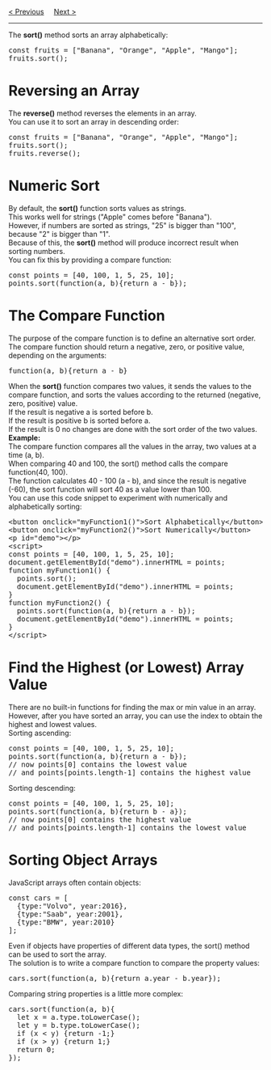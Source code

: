 <a href="/JS/Arrays/Methods.md">&lt; Previous</a>
&nbsp;&nbsp;&nbsp;
<a href="/JS/Arrays/Iteration.md">Next &gt;</a>
<hr>
The <b>sort()</b> method sorts an array alphabetically:
<pre>
const fruits = ["Banana", "Orange", "Apple", "Mango"];
fruits.sort();
</pre>
<h1>Reversing an Array</h1>
The <b>reverse()</b> method reverses the elements in an array.
<br>
You can use it to sort an array in descending order:
<pre>
const fruits = ["Banana", "Orange", "Apple", "Mango"];
fruits.sort();
fruits.reverse();
</pre>
<h1>Numeric Sort</h1>
By default, the <b>sort()</b> function sorts values as strings.
<br>
This works well for strings ("Apple" comes before "Banana").
<br>
However, if numbers are sorted as strings, "25" is bigger than "100", because "2" is bigger than "1".
<br>
Because of this, the <b>sort()</b> method will produce incorrect result when sorting numbers.
<br>
You can fix this by providing a compare function:
<pre>
const points = [40, 100, 1, 5, 25, 10];
points.sort(function(a, b){return a - b});
</pre>
<h1>The Compare Function</h1>
The purpose of the compare function is to define an alternative sort order.
<br>
The compare function should return a negative, zero, or positive value, depending on the arguments:
<pre>function(a, b){return a - b}</pre>
When the <b>sort()</b> function compares two values, it sends the values to the compare function, and sorts the values according to the returned (negative, zero, positive) value.
<br>
If the result is negative a is sorted before b.
<br>
If the result is positive b is sorted before a.
<br>
If the result is 0 no changes are done with the sort order of the two values.
<br>
<b>Example:</b>
<br>
The compare function compares all the values in the array, two values at a time (a, b).
<br>
When comparing 40 and 100, the sort() method calls the compare function(40, 100).
<br>
The function calculates 40 - 100 (a - b), and since the result is negative (-60),  the sort function will sort 40 as a value lower than 100.
<br>
You can use this code snippet to experiment with numerically and alphabetically sorting:
<pre>
&lt;button onclick="myFunction1()"&gt;Sort Alphabetically&lt;/button&gt;
&lt;button onclick="myFunction2()"&gt;Sort Numerically&lt;/button&gt;
&lt;p id="demo"&gt;&lt;/p&gt;
&lt;script>
const points = [40, 100, 1, 5, 25, 10];
document.getElementById("demo").innerHTML = points;
function myFunction1() {
  points.sort();
  document.getElementById("demo").innerHTML = points;
}
function myFunction2() {
  points.sort(function(a, b){return a - b});
  document.getElementById("demo").innerHTML = points;
}
&lt;/script&gt;
</pre>
<h1>Find the Highest (or Lowest) Array Value</h1>
There are no built-in functions for finding the max or min value in an array.
<br>
However, after you have sorted an array, you can use the index to obtain the highest and lowest values.
<br>
Sorting ascending:
<pre>
const points = [40, 100, 1, 5, 25, 10];
points.sort(function(a, b){return a - b});
// now points[0] contains the lowest value
// and points[points.length-1] contains the highest value
</pre>
Sorting descending:
<pre>
const points = [40, 100, 1, 5, 25, 10];
points.sort(function(a, b){return b - a});
// now points[0] contains the highest value
// and points[points.length-1] contains the lowest value
</pre>
<h1>Sorting Object Arrays</h1>
JavaScript arrays often contain objects:
<pre>
const cars = [
  {type:"Volvo", year:2016},
  {type:"Saab", year:2001},
  {type:"BMW", year:2010}
];
</pre>
Even if objects have properties of different data types, the sort() method can be used to sort the array.
<br>
The solution is to write a compare function to compare the property values:
<pre>cars.sort(function(a, b){return a.year - b.year});</pre>
Comparing string properties is a little more complex:
<pre>
cars.sort(function(a, b){
  let x = a.type.toLowerCase();
  let y = b.type.toLowerCase();
  if (x &lt; y) {return -1;}
  if (x &gt; y) {return 1;}
  return 0;
});
</pre>
